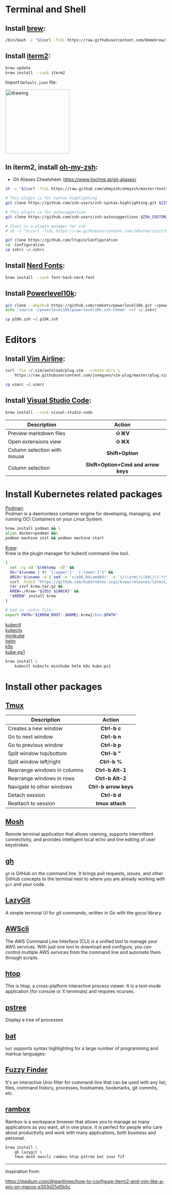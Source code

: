 # Terminal and Shell

## Install [brew](https://brew.sh/):  
```bash
/bin/bash -c "$(curl -fsSL https://raw.githubusercontent.com/Homebrew/install/HEAD/install.sh)"
```

## Install [iterm2](https://iterm2.com/):  
```bash
brew update
brew install --cask iterm2
```

Import `Default.json` file:  

<img src="iterm2.png" alt="drawing" width="200"/>

## In iterm2, install [oh-my-zsh](https://ohmyz.sh/#install):  
- Git Aliases Cheatsheet: https://www.hschne.at/git-aliases/
```bash
sh -c "$(curl -fsSL https://raw.github.com/ohmyzsh/ohmyzsh/master/tools/install.sh)"

# This plugin is for syntax highlighting
git clone https://github.com/zsh-users/zsh-syntax-highlighting.git ${ZSH_CUSTOM:-~/.oh-my-zsh/custom}/plugins/zsh-syntax-highlighting

# This plugin is for autosuggestion
git clone https://github.com/zsh-users/zsh-autosuggestions $ZSH_CUSTOM/plugins/zsh-autosuggestions

# Zinit is a plugin manager for zsh
# sh -c "$(curl -fsSL https://raw.githubusercontent.com/zdharma/zinit/master/doc/install.sh)"

git clone https://github.com/ltupin/Configuration
cd  Configuration
cp zshrc ~/.zshrc
```

## Install [Nerd Fonts](https://github.com/ryanoasis/nerd-fonts#option-4-homebrew-fonts):
```bash
brew install --cask font-hack-nerd-font
```

## Install [Powerlevel10k](https://github.com/romkatv/powerlevel10k):
```bash
git clone --depth=1 https://github.com/romkatv/powerlevel10k.git ~/powerlevel10k
echo 'source ~/powerlevel10k/powerlevel10k.zsh-theme' >>! ~/.zshrc	

cp p10k.zsh ~/.p10k.zsh	
```

# Editors

## Install [Vim Airline](https://github.com/vim-airline/vim-airline):
```bash
curl -fLo ~/.vim/autoload/plug.vim --create-dirs \
    https://raw.githubusercontent.com/junegunn/vim-plug/master/plug.vim

cp vimrc ~/.vimrc
```

## Install [Visual Studio Code](https://code.visualstudio.com/):
```bash
brew install --cask visual-studio-code
```
| Description                   | Action                                |
|-------------------------------|:-------------------------------------:|
| Preview markdown files 		| **⇧⌘V**								|
| Open extensions view	 		| **⇧⌘X**								|
| Column selection with mouse 	| **Shift+Option**						|
| Column selection	 			| **Shift+Option+Cmd and arrow keys**	|

# Install Kubernetes related packages  

[Podman](https://podman.io/):  
Podman is a daemonless container engine for developing, managing, and running OCI Containers on your Linux System.  

```bash
brew install podman && \
alias docker=podman &&\
podman machine init && podman machine start
```	

[Krew](https://krew.sigs.k8s.io/):  
Krew is the plugin manager for kubectl command-line tool.

```bash
(
  set -x; cd "$(mktemp -d)" &&
  OS="$(uname | tr '[:upper:]' '[:lower:]')" &&
  ARCH="$(uname -m | sed -e 's/x86_64/amd64/' -e 's/\(arm\)\(64\)\?.*/\1\2/' -e 's/aarch64$/arm64/')" &&
  curl -fsSLO "https://github.com/kubernetes-sigs/krew/releases/latest/download/krew.tar.gz" &&
  tar zxvf krew.tar.gz &&
  KREW=./krew-"${OS}_${ARCH}" &&
  "$KREW" install krew
)

# Add in .zshrc file:
export PATH="${KREW_ROOT:-$HOME/.krew}/bin:$PATH"
```

 [kubectl]()  
 [kubectx]()  
 [minikube]()  
 [helm]()  
 [k9s]()  
 [kube-ps1]()  

```bash
brew install \
	kubectl kubectx minikube helm k9s kube-ps1
```	

# Install other packages

## [Tmux]()
| Description                  | Action                 |
|------------------------------|:----------------------:|
| Creates a new window         | **Ctrl-b c**           |
| Go to next window            | **Ctrl-b n**           |
| Go to previous window        | **Ctrl-b p**           |
| Split window top/bottom      | **Ctrl-b "**           |
| Split window left/right      | **Ctrl-b %**           |
| Rearrange windows in columns | **Ctrl-b Alt-1**       |
| Rearrange windows in rows    | **Ctrl-b Alt-2**       |
| Navigate to other windows	   | **Ctrl-b arrow keys**  |
| Detach session			   | **Ctrl-b d**           |
| Reattach to session		   | **tmux attach**        |


## [Mosh](https://mosh.org/#getting)
Remote terminal application that allows roaming, supports intermittent connectivity, and provides intelligent local echo and line editing of user keystrokes.

## [gh](https://github.com/cli/cli)  
`gh` is GitHub on the command line. It brings pull requests, issues, and other GitHub concepts to the terminal next to where you are already working with `git` and your code.

## [LazyGit](https://github.com/jesseduffield/lazygit)  
A simple terminal UI for git commands, written in Go with the gocui library.

## [AWScli](https://aws.amazon.com/cli/)  
The AWS Command Line Interface (CLI) is a unified tool to manage your AWS services. With just one tool to download and configure, you can control multiple AWS services from the command line and automate them through scripts.

## [htop](https://htop.dev/)  
 This is htop, a cross-platform interactive process viewer. It is a text-mode application (for console or X terminals) and requires ncurses. 

## [pstree](https://man7.org/linux/man-pages/man1/pstree.1.html)  
Display a tree of processes

## [bat](https://github.com/sharkdp/bat) 
`bat` supports syntax highlighting for a large number of programming and markup languages:

## [Fuzzy Finder](https://github.com/junegunn/fzf) 
It's an interactive Unix filter for command-line that can be used with any list; files, command history, processes, hostnames, bookmarks, git commits, etc.

## [rambox](https://rambox.app/#home)  
Rambox is a workspace browser that allows you to manage as many applications as you want, all in one place. It is perfect for people who care about productivity and work with many applications, both business and personal.

```bash
brew install \
	gh lazygit \
	tmux mosh awscli rambox htop pstree bat inav fzf
```	
---
Inspiration from:  

https://medium.com/@jeantimex/how-to-configure-iterm2-and-vim-like-a-pro-on-macos-e303d25d5b5c

